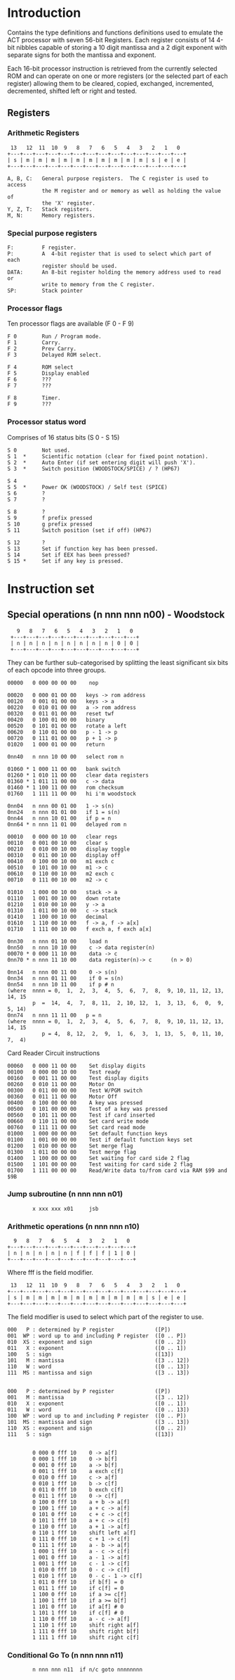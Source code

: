 # Introduction

Contains the type definitions and functions definitions used to emulate the
ACT  processor  with seven 56-bit Registers.  Each register consists  of 14
4-bit nibbles capable of storing a 10 digit mantissa and a 2 digit exponent
with separate signs for both the mantissa and exponent.

Each  16-bit processor instruction is retrieved from the currently selected
ROM and can operate on one or more registers (or the selected part of  each
register) allowing them to  be  cleared, copied,  exchanged,   incremented,
decremented, shifted left or right and tested.

## Registers

### Arithmetic Registers

     13   12  11  10  9   8   7   6   5   4   3   2   1   0
    +---+---+---+---+---+---+---+---+---+---+---+---+---+---+
    | s | m | m | m | m | m | m | m | m | m | m | s | e | e |
    +---+---+---+---+---+---+---+---+---+---+---+---+---+---+

    A, B, C:   General purpose registers.  The C register is used to access
               the M register and or memory as well as holding the value of
               the 'X' register.
    Y, Z, T:   Stack registers.
    M, N:      Memory registers.

### Special purpose registers

    F:         F register.
    P:         A  4-bit register that is used to select which part of  each
               register should be used.
    DATA:      An 8-bit register holding the memory address used to read or
               write to memory from the C register.
    SP:        Stack pointer

### Processor flags

Ten processor flags are available (F 0 - F 9)

    F 0        Run / Program mode.
    F 1        Carry.
    F 2        Prev Carry.
    F 3        Delayed ROM select.

    F 4        ROM select
    F 5        Display enabled
    F 6        ???
    F 7        ???

    F 8        Timer.
    F 9        ???

### Processor status word

Comprises of 16 status bits (S 0 - S 15)

    S 0        Not used.
    S 1  *     Scientific notation (clear for fixed point notation).
    S 2  *     Auto Enter (if set entering digit will push 'X').
    S 3  *     Switch position (WOODSTOCK/SPICE) / ? (HP67)

    S 4
    S 5  *     Power OK (WOODSTOCK) / Self test (SPICE)
    S 6        ?
    S 7        ?

    S 8        ?
    S 9        f prefix pressed
    S 10       g prefix pressed
    S 11       Switch position (set if off) (HP67)

    S 12       ?
    S 13       Set if function key has been pressed.
    S 14       Set if EEX has been pressed?
    S 15 *     Set if any key is pressed.

# Instruction set

## Special operations (n nnn nnn n00) - Woodstock

       9   8   7   6   5   4   3   2   1   0
     +---+---+---+---+---+---+---+---+---+---+
     | n | n | n | n | n | n | n | n | 0 | 0 |
     +---+---+---+---+---+---+---+---+---+---+

They can be further sub-categorised by splitting the least significant  six
bits of each opcode into three groups.

    00000   0 000 00 00 00    nop

    00020   0 000 01 00 00   keys -> rom address
    00120   0 001 01 00 00   keys -> a
    00220   0 010 01 00 00   a -> rom address
    00320   0 011 01 00 00   reset twf
    00420   0 100 01 00 00   binary
    00520   0 101 01 00 00   rotate a left
    00620   0 110 01 00 00   p - 1 -> p
    00720   0 111 01 00 00   p + 1 -> p
    01020   1 000 01 00 00   return

    0nn40   n nnn 10 00 00   select rom n

    01060 * 1 000 11 00 00   bank switch
    01260 * 1 010 11 00 00   clear data registers
    01360 * 1 011 11 00 00   c -> data
    01460 * 1 100 11 00 00   rom checksum
    01760   1 111 11 00 00   hi i'm woodstock

    0nn04   n nnn 00 01 00   1 -> s(n)
    0nn24   n nnn 01 01 00   if 1 = s(n)
    0nn44   n nnn 10 01 00   if p = n
    0nn64 * n nnn 11 01 00   delayed rom n

    00010   0 000 00 10 00   clear regs
    00110   0 001 00 10 00   clear s
    00210   0 010 00 10 00   display toggle
    00310   0 011 00 10 00   display off
    00410   0 100 00 10 00   m1 exch c
    00510   0 101 00 10 00   m1 -> c
    00610   0 110 00 10 00   m2 exch c
    00710   0 111 00 10 00   m2 -> c

    01010   1 000 00 10 00   stack -> a
    01110   1 001 00 10 00   down rotate
    01210   1 010 00 10 00   y -> a
    01310   1 011 00 10 00   c -> stack
    01410   1 100 00 10 00   decimal
    01610   1 110 00 10 00   f -> a, f -> a[x]
    01710   1 111 00 10 00   f exch a, f exch a[x]

    0nn30   n nnn 01 10 00    load n
    0nn50   n nnn 10 10 00    c -> data register(n)
    00070 * 0 000 11 10 00    data -> c
    0nn70 * n nnn 11 10 00    data register(n)-> c      (n > 0)

    0nn14   n nnn 00 11 00    0 -> s(n)
    0nn34   n nnn 01 11 00    if 0 = s(n)
    0nn54   n nnn 10 11 00    if p # n
    (where  nnnn = 0,  1,  2,  3,  4,  5,  6,  7,  8,  9, 10, 11, 12, 13, 14, 15
            p  =  14,  4,  7,  8, 11,  2, 10, 12,  1,  3, 13,  6,  0,  9,  5, 14)
    0nn74   n nnn 11 11 00   p = n
    (where  nnnn = 0,  1,  2,  3,  4,  5,  6,  7,  8,  9, 10, 11, 12, 13, 14, 15
               p = 4,  8, 12,  2,  9,  1,  6,  3,  1, 13,  5,  0, 11, 10,  7,  4)

Card Reader Circuit instructions

    00060   0 000 11 00 00    Set display digits
    00100   0 000 00 10 00    Test ready
    00160   0 001 11 00 00    Test display digits
    00260   0 010 11 00 00    Motor On
    00300   0 011 00 00 00    Test W/PGM switch
    00360   0 011 11 00 00    Motor Off
    00400   0 100 00 00 00    A key was pressed
    00500   0 101 00 00 00    Test of a key was pressed
    00560   0 101 11 00 00    Test if card inserted
    00660   0 110 11 00 00    Set card write mode
    00760   0 111 11 00 00    Set card read mode
    01000   1 000 00 00 00    Set default function keys
    01100   1 001 00 00 00    Test if default function keys set
    01200   1 010 00 00 00    Set merge flag
    01300   1 011 00 00 00    Test merge flag
    01400   1 100 00 00 00    Set waiting for card side 2 flag
    01500   1 101 00 00 00    Test waiting for card side 2 flag
    01700   1 111 00 00 00    Read/Write data to/from card via RAM $99 and $9B


### Jump subroutine (n nnn nnn n01)

            x xxx xxx x01     jsb

### Arithmetic operations (n nnn nnn n10)

      9   8   7   6   5   4   3   2   1   0
    +---+---+---+---+---+---+---+---+---+---+
    | n | n | n | n | n | f | f | f | 1 | 0 |
    +---+---+---+---+---+---+---+---+---+---+

Where fff is the field modifier.

     13   12  11  10  9   8   7   6   5   4   3   2   1   0
    +---+---+---+---+---+---+---+---+---+---+---+---+---+---+
    | s | m | m | m | m | m | m | m | m | m | m | s | e | e |
    +---+---+---+---+---+---+---+---+---+---+---+---+---+---+

The field modifier is used to select which part of the register to use.


    000   P : determined by P register             ([P])
    001  WP : word up to and including P register  ([0 .. P])
    010  XS : exponent and sign                    ([0 .. 2])
    011   X : exponent                             ([0 .. 1])
    100   S : sign                                 ([13])
    101   M : mantissa                             ([3 .. 12])
    110   W : word                                 ([0 .. 13])
    111  MS : mantissa and sign                    ([3 .. 13])


    000   P : determined by P register             ([P])
    001   M : mantissa                             ([3 .. 12])
    010   X : exponent                             ([0 .. 1])
    011   W : word                                 ([0 .. 13])
    100  WP : word up to and including P register  ([0 .. P])
    101  MS : mantissa and sign                    ([3 .. 13])
    110  XS : exponent and sign                    ([0 .. 2])
    111   S : sign                                 ([13])


            0 000 0 fff 10    0 -> a[f]
            0 000 1 fff 10    0 -> b[f]
            0 001 0 fff 10    a -> b[f]
            0 001 1 fff 10    a exch c[f]
            0 010 0 fff 10    c -> a[f]
            0 010 1 fff 10    b -> c[f]
            0 011 0 fff 10    b exch c[f]
            0 011 1 fff 10    0 -> c[f]
            0 100 0 fff 10    a + b -> a[f]
            0 100 1 fff 10    a + c -> a[f]
            0 101 0 fff 10    c + c -> c[f]
            0 101 1 fff 10    a + c -> c[f]
            0 110 0 fff 10    a + 1 -> a[f]
            0 110 1 fff 10    shift left a[f]
            0 111 0 fff 10    c + 1 -> c[f]
            0 111 1 fff 10    a - b -> a[f]
            1 000 1 fff 10    a - c -> c[f]
            1 001 0 fff 10    a - 1 -> a[f]
            1 001 1 fff 10    c - 1 -> c[f]
            1 010 0 fff 10    0 - c -> c[f]
            1 010 1 fff 10    0 - c - 1 -> c[f]
            1 011 0 fff 10    if b[f] = 0
            1 011 1 fff 10    if c[f] = 0
            1 100 0 fff 10    if a >= c[f]
            1 100 1 fff 10    if a >= b[f]
            1 101 0 fff 10    if a[f] # 0
            1 101 1 fff 10    if c[f] # 0
            1 110 0 fff 10    a - c -> a[f]
            1 110 1 fff 10    shift right a[f]
            1 111 0 fff 10    shift right b[f]
            1 111 1 fff 10    shift right c[f]

### Conditional Go To (n nnn nnn n11)

            n nnn nnn n11  if n/c goto nnnnnnnn

